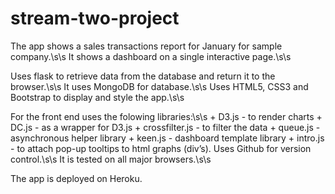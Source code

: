 # stream-two-project
The app shows a sales transactions report for January  for sample company.\s\s 
It shows a dashboard on a single interactive page.\s\s

Uses flask to retrieve data from the database and return it to the browser.\s\s
It uses MongoDB for database.\s\s
Uses HTML5, CSS3 and Bootstrap to display and style the app.\s\s

For the front end uses the folowing libraries:\s\s
	+ D3.js - to render charts
	+ DC.js - as a wrapper for D3.js
	+ crossfilter.js - to filter the data
	+ queue.js - asynchronous helper library
	+ keen.js - dashboard template library
	+ intro.js - to attach pop-up tooltips to html graphs (div’s). 
Uses Github for version control.\s\s
It is tested on all major browsers.\s\s

The app is deployed on Heroku. 

